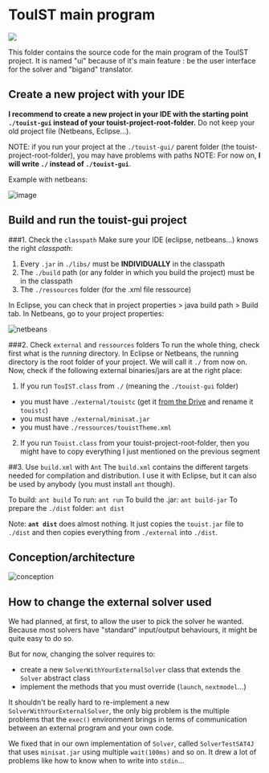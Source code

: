 TouIST main program
===================
![](https://travis-ci.org/olzd/touist.svg?branch=develop)

This folder contains the source code for the main program of the TouIST project. It is named "ui" because of it's main feature : be the user interface for the solver and "bigand" translator.

## Create a new project with your IDE 
**I recommend to create a new project in your IDE with the starting point `./touist-gui` instead of your touist-project-root-folder.** Do not keep your old project file (Netbeans, Eclipse...).

NOTE: if you run your project at the `./touist-gui/` parent folder (the touist-project-root-folder), you may have problems with paths
NOTE: For now on, **I will write `./` instead of `./touist-gui`**.

Example with netbeans:

![image](http://img15.hostingpics.net/pics/611633Capturedcran20150329183200.png)

## Build and run the touist-gui project
###1. Check the `classpath`
Make sure your IDE (eclipse, netbeans...) knows the right _classpath_:

1. Every `.jar` in `./libs/` must be **INDIVIDUALLY** in the classpath
2. The `./build` path (or any folder in which you build the project) must be in the classpath
3. The `./ressources` folder (for the .xml file ressource)

In Eclipse, you can check that in project properties > java build path > Build tab.
In Netbeans, go to your project properties:

![netbeans](http://img15.hostingpics.net/pics/705361Capturedcran20150329184627.png)

###2. Check `external` and `ressources` folders
To run the whole thing, check first what is the _running_ directory. In Eclipse or Netbeans, the running directory is the root folder of your project. We will call it `./` from now on.
Now, check if the following external binaries/jars are at the right place:

1. If you run `TouIST.class` from `./` (meaning the `./touist-gui` folder)
  - you must have `./external/touistc` (get it [from the Drive](https://drive.google.com/folderview?id=0B5mz8k-t6PT0cW5FSTBxNmgxUjQ&usp=sharing) and rename it `touistc`)
  - you must have `./external/minisat.jar`
  - you must have `./ressources/touistTheme.xml`
2. If you run `Touist.class` from your touist-project-root-folder, then you might have to copy everything I just mentioned on the previous segment 

##3. Use `build.xml` with `Ant`
The `build.xml` contains the different targets needed for compilation and distribution. I use it with Eclipse, but it can also be used by anybody (you must install `ant` though).

To build: `ant build`
To run: `ant run`
To build the .jar: `ant build-jar`
To prepare the `./dist` folder: `ant dist`

Note: **`ant dist`** does almost nothing. It just copies the `touist.jar` file to `./dist` and then copies everything from `./external` into `./dist`.

## Conception/architecture
![conception](https://www.lucidchart.com/publicSegments/view/54f46f57-1ff4-46e0-b146-65000a009e9c/image.png)

## How to change the external solver used
We had planned, at first, to allow the user to pick the solver he wanted. Because most solvers have "standard" input/output behaviours, it might be quite easy to do so.

But for now, changing the solver requires to:

- create a new `SolverWithYourExternalSolver` class that extends the `Solver` abstract class
- implement the methods that you must override (`launch`, `nextmodel`...)

It shouldn't be really hard to re-implement a new `SolverWithYourExternalSolver`, the only big problem is the multiple problems that the `exec()` environment brings in terms of communication between an external program and your own code.

We fixed that in our own implementation of `Solver`, called `SolverTestSAT4J` that uses `minisat.jar` using multiple `wait(100ms)` and so on. It drew a lot of problems like how to know when to write into `stdin`...
